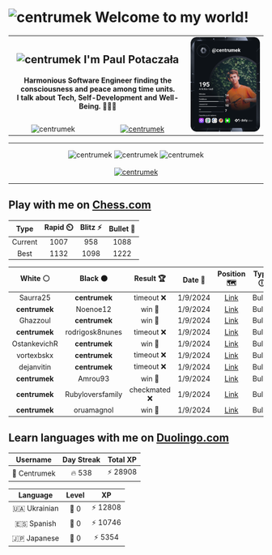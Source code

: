 <h1>
  <img
    src="https://emojis.slackmojis.com/emojis/images/1531849430/4246/blob-sunglasses.gif"
    width="30"
    alt="centrumek"
  />
  Welcome to my world!
</h1>

<table>
  <tbody>
    <tr>
      <td align="center" width="70%" colspan="2">
        <h2>
          <img
            src="https://raw.githubusercontent.com/MartinHeinz/MartinHeinz/master/wave.gif"
            width="30px"
            alt="centrumek"
          />
          I'm Paul Potaczała
        </h2>
        <h4>
          Harmonious Software Engineer finding the consciousness and peace among time units.
          <br/>
          I talk about Tech, Self-Development and Well-Being. 🌿🧘🚀
        </h4>
      </td>
      <td width="30%" rowspan="2">
        <a href="https://app.daily.dev/centrumek">
          <img
            src="./devcard.svg"
            alt="centrumek"
          />
        </a>
      </td>
    </tr>
    <tr align="center">
      <td>
        <img
          src="https://komarev.com/ghpvc/?username=centrumek&label=visitors&color=0e75b6&style=flat"
          alt="centrumek"
        >
      </td>
      <td>
        <a href="https://stackoverflow.com/users/14496012/centrumek">
          <img
            src="https://stackoverflow.com/users/flair/14496012.png?theme=dark"
            alt="centrumek"
          >
        </a>
      </td>
    </tr>
  </tbody>
</table>

---
<div align="center">
  <img 
    src="https://github-readme-stats.vercel.app/api?username=centrumek&show_icons=true&count_private=true&theme=dark&hide_border=true&hide=issues,contribs&bg_color=00000000"
    alt="centrumek"
  />
  <img
    src="https://github-readme-stats.vercel.app/api/top-langs/?username=centrumek&layout=compact&hide_border=true&theme=dark&bg_color=00000000&langs_count=6&exclude_repo=air-statistic-app"
    alt="centrumek"
  />
  <img 
    src="https://github-readme-streak-stats.herokuapp.com?user=centrumek&theme=dark&hide_border=true&background=FFFFFF00"
    alt="centrumek"
  />
  <br/>
  <br/>
  <a href="https://www.buymeacoffee.com/centrumek">
    <img
      src="https://cdn.buymeacoffee.com/buttons/v2/default-orange.png"
      height="50"
      width="210"
      alt="centrumek"
    />
  </a>
</div>

---

## Play with me on [Chess.com](https://www.chess.com/member/centrumek)

<div align="center">
<!--START_SECTION:chessStats-->
<!-- Automatically generated with https://github.com/Balastrong/chess-stats-action -->

| Type | Rapid ⏲️ | Blitz ⚡ | Bullet 🔫 |
|:---:|:---:|:---:|:---:|
| Current | 1007 | 958 | 1088 |
| Best | 1132 | 1098 | 1222 |

| White ⚪ | Black ⚫ | Result 🏆 | Date 📅 | Position 🗺️ | Type 🕕 |
|:---:|:---:|:---:|:---:|:---:|:---:|
| Saurra25 | **centrumek** | timeout ❌ | 1/9/2024 | <a href="http://www.ee.unb.ca/cgi-bin/tervo/fen.pl?select=8/3k4/7p/5p2/P1PbpP2/6P1/P3K2P/8 b - -">Link</a> | Bullet |
| **centrumek** | Noenoe12 | win 🥇 | 1/9/2024 | <a href="http://www.ee.unb.ca/cgi-bin/tervo/fen.pl?select=8/8/8/1p1K4/1k1pP3/3P4/2P5/8 b - -">Link</a> | Bullet |
| Ghazzoul | **centrumek** | win 🥇 | 1/9/2024 | <a href="http://www.ee.unb.ca/cgi-bin/tervo/fen.pl?select=3rr3/p4k1p/7q/2p5/6p1/1P1K2P1/1PP2P2/5R2 w - -">Link</a> | Bullet |
| **centrumek** | rodrigosk8nunes | timeout ❌ | 1/9/2024 | <a href="http://www.ee.unb.ca/cgi-bin/tervo/fen.pl?select=8/5pkp/4p1p1/1N6/1KPrPPP1/8/7P/6b1 w - -">Link</a> | Bullet |
| OstankevichR | **centrumek** | win 🥇 | 1/9/2024 | <a href="http://www.ee.unb.ca/cgi-bin/tervo/fen.pl?select=4kbnr/pp1Rr2p/2p5/5Q2/8/5N1P/PPP2PP1/6K1 w - -">Link</a> | Bullet |
| vortexbskx | **centrumek** | timeout ❌ | 1/9/2024 | <a href="http://www.ee.unb.ca/cgi-bin/tervo/fen.pl?select=3K4/8/7p/7P/5b2/k7/1p6/1B6 b - -">Link</a> | Bullet |
| dejanvitin | **centrumek** | timeout ❌ | 1/9/2024 | <a href="http://www.ee.unb.ca/cgi-bin/tervo/fen.pl?select=8/8/8/6P1/p6P/PkQ3K1/1P6/8 b - -">Link</a> | Bullet |
| **centrumek** | Amrou93 | win 🥇 | 1/9/2024 | <a href="http://www.ee.unb.ca/cgi-bin/tervo/fen.pl?select=r1k2Q2/ppp3Rp/3p4/3PB2r/P7/1P1P4/2K5/8 b - -">Link</a> | Bullet |
| **centrumek** | Rubyloversfamily | checkmated ❌ | 1/9/2024 | <a href="http://www.ee.unb.ca/cgi-bin/tervo/fen.pl?select=7k/pp4bp/2p3p1/P1P5/1PB5/8/5rPP/1K1r4 w - -">Link</a> | Bullet |
| **centrumek** | oruamagnol | win 🥇 | 1/9/2024 | <a href="http://www.ee.unb.ca/cgi-bin/tervo/fen.pl?select=5rk1/1p3p2/7p/5PpP/6P1/6K1/Nr6/q7 b - -">Link</a> | Bullet |

<!--END_SECTION:chessStats-->
</div>

## Learn languages with me on [Duolingo.com](https://www.duolingo.com/profile/Centrumek)

<div align="center">
<!--START_SECTION:duolingoStats-->
<!-- Automatically generated with https://github.com/centrumek/duolingo-readme-stats-->

| Username | Day Streak | Total XP |
|:---:|:---:|:---:|
| 👤 Centrumek | 🔥 538 | ⚡ 28908 |

| Language | Level | XP |
|:---:|:---:|:---:|
| 🇺🇦 Ukrainian | 👑 0 | ⚡ 12808 |
| 🇪🇸 Spanish | 👑 0 | ⚡ 10746 |
| 🇯🇵 Japanese | 👑 0 | ⚡ 5354 |

<!--END_SECTION:duolingoStats-->
</div>
<!--
**centrumek/centrumek** is a ✨ _special_ ✨ repository because its `README.md` (this file) appears on your GitHub profile.

Here are some ideas to get you started:

- 🔭 I’m currently working on ...
- 🌱 I’m currently learning ...
- 👯 I’m looking to collaborate on ...
- 🤔 I’m looking for help with ...
- 💬 Ask me about ...
- 📫 How to reach me: ...
- 😄 Pronouns: ...
- ⚡ Fun fact: ...
-->
